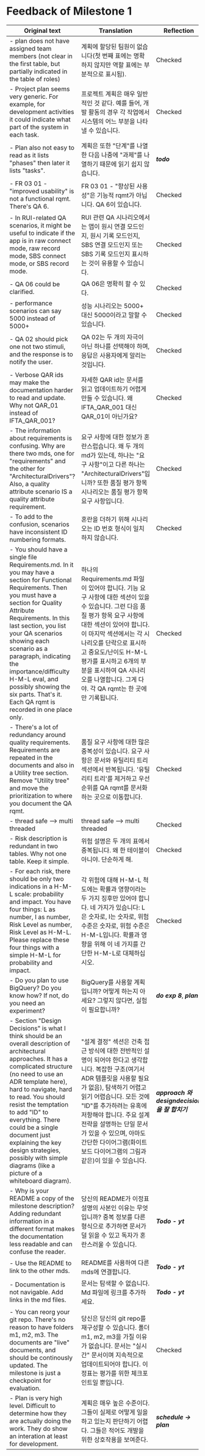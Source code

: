 # Feedback of Milestone 1

| Original text                                                | Translation                                                  | Reflection                                    |
| ------------------------------------------------------------ | ------------------------------------------------------------ | --------------------------------------------- |
| - plan does not have assigned team members (not clear in the first table, but partially indicated in the table of roles) | 계획에 할당된 팀원이 없습니다(첫 번째 표에는 명확하지 않지만 역할 표에는 부분적으로 표시됨). | Checked                                       |
| - Project plan seems very generic. For example, for development activities it could indicate what part of the system in each task. | 프로젝트 계획은 매우 일반적인 것 같다. 예를 들어, 개발 활동의 경우 각 작업에서 시스템의 어느 부분을 나타낼 수 있습니다. | Checked                                       |
| - Plan also not easy to read as it lists "phases" then later it lists "tasks". | 계획은 또한 "단계"를 나열한 다음 나중에 "과제"를 나열하기 때문에 읽기 쉽지 않습니다. | ***todo***                                    |
| - FR 03 01 - "improved usability" is not a functional rqmt. There's QA 6. | FR 03 01 - "향상된 사용성"은 기능적 rqmt가 아닙니다. QA 6이 있습니다. | Checked                                       |
| - In RUI-related QA scenarios, it might be useful to indicate if the app is in raw connect mode, raw record mode, SBS connect mode, or SBS record mode. | RUI 관련 QA 시나리오에서는 앱이 원시 연결 모드인지, 원시 기록 모드인지, SBS 연결 모드인지 또는 SBS 기록 모드인지 표시하는 것이 유용할 수 있습니다. | Checked                                       |
| - QA 06 could be clarified.                                  | QA 06은 명확히 할 수 있다.                                   | Checked                                       |
| - performance scenarios can say 5000 instead of 5000+        | 성능 시나리오는 5000+ 대신 5000이라고 말할 수 있습니다.      | Checked                                       |
| - QA 02 should pick one not two stimuli, and the response is to notify the user. | QA 02는 두 개의 자극이 아닌 하나를 선택해야 하며, 응답은 사용자에게 알리는 것입니다. | Checked                                       |
| - Verbose QAR ids may make the documentation harder to read and update. Why not QAR_01 instead of IFTA_QAR_001? | 자세한 QAR id는 문서를 읽고 업데이트하기 어렵게 만들 수 있습니다. 왜 IFTA_QAR_001 대신 QAR_01이 아닌가요? | Checked                                       |
| - The information about requirements is confusing. Why are there two mds, one for "requirements" and the other for "ArchitecturalDrivers"? Also, a quality attribute scenario IS a quality attribute requirement. | 요구 사항에 대한 정보가 혼란스럽습니다. 왜 두 개의 md가 있는데, 하나는 "요구 사항"이고 다른 하나는 "ArchitecturalDrivers"입니까? 또한 품질 평가 항목 시나리오는 품질 평가 항목 요구 사항입니다. | Checked                                       |
| - To add to the confusion, scenarios have inconsistent ID numbering formats. | 혼란을 더하기 위해 시나리오는 ID 번호 형식이 일치하지 않습니다. | Checked                                       |
| - You should have a single file Requirements.md. In it you may have a section for Functional Requirements. Then you must have a section for Quality Attribute Requirements. In this last section, you list your QA scenarios showing each scenario as a paragraph, indicating the importance/difficulty H-M-L eval, and possibly showing the six parts. That's it. Each QA rqmt is recorded in one place only. | 하나의 Requirements.md 파일이 있어야 합니다. 기능 요구 사항에 대한 섹션이 있을 수 있습니다. 그런 다음 품질 평가 항목 요구 사항에 대한 섹션이 있어야 합니다. 이 마지막 섹션에서는 각 시나리오를 단락으로 표시하고 중요도/난이도 H-M-L 평가를 표시하고 6개의 부분을 표시하여 QA 시나리오를 나열합니다. 그게 다야. 각 QA rqmt는 한 곳에만 기록됩니다. | Checked                                       |
| - There's a lot of redundancy around quality requirements. Requirements are repeated in the documents and also in a Utility tree section. Remove "Utility tree" and move the prioritization to where you document the QA rqmt. | 품질 요구 사항에 대한 많은 중복성이 있습니다. 요구 사항은 문서와 유틸리티 트리 섹션에서 반복됩니다. '유틸리티 트리'를 제거하고 우선 순위를 QA rqmt를 문서화하는 곳으로 이동합니다. | Checked                                       |
| - thread safe --> multi threaded                             | thread safe --> multi threaded                               | Checked                                       |
| - Risk description is redundant in two tables. Why not one table. Keep it simple. | 위험 설명은 두 개의 표에서 중복됩니다. 왜 한 테이블이 아니야. 단순하게 해. | Checked                                       |
| - For each risk, there should be only two indications in a H-M-L scale: probability and impact. You have four things: L as number, I as number, Risk Level as number, Risk Level as H-M-L. Please replace these four things with a simple H-M-L for probability and impact. | 각 위험에 대해 H-M-L 척도에는 확률과 영향이라는 두 가지 징후만 있어야 합니다. 네 가지가 있습니다: L은 숫자로, I는 숫자로, 위험 수준은 숫자로, 위험 수준은 H-M-L입니다. 확률과 영향을 위해 이 네 가지를 간단한 H-M-L로 대체하십시오. | Checked                                       |
| - Do you plan to use BigQuery? Do you know how? If not, do you need an experiment? | BigQuery를 사용할 계획입니까? 어떻게 하는지 아세요? 그렇지 않다면, 실험이 필요합니까? | ***do exp 8***, ***plan***                    |
| - Section "Design Decisions" is what I think should be an overall description of architectural approaches. It has a complicated structure (no need to use an ADR template here), hard to navigate, hard to read. You should resist the temptation to add "ID" to everything. There could be a single document just explaining the key design strategies, possibly with simple diagrams (like a picture of a whiteboard diagram). | "설계 결정" 섹션은 건축 접근 방식에 대한 전반적인 설명이 되어야 한다고 생각합니다. 복잡한 구조(여기서 ADR 템플릿을 사용할 필요가 없음), 탐색하기 어렵고 읽기 어렵습니다. 모든 것에 "ID"를 추가하려는 유혹에 저항해야 합니다. 주요 설계 전략을 설명하는 단일 문서가 있을 수 있으며, 아마도 간단한 다이어그램(화이트보드 다이어그램의 그림과 같은)이 있을 수 있습니다. | ***approach 와 designdecision 을 잘 합치기*** |
| - Why is your README a copy of the milestone description? Adding redundant information in a different format makes the documentation less readable and can confuse the reader. | 당신의 README가 이정표 설명의 사본인 이유는 무엇입니까? 중복 정보를 다른 형식으로 추가하면 문서가 덜 읽을 수 있고 독자가 혼란스러울 수 있습니다. | ***Todo - yt***                               |
| - Use the README to link to the other mds.                   | README를 사용하여 다른 mds에 연결합니다.                     | ***Todo - yt***                               |
| - Documentation is not navigable. Add links in the md files. | 문서는 탐색할 수 없습니다. Md 파일에 링크를 추가하세요.      | ***Todo - yt***                               |
| - You can reorg your git repo. There's no reason to have folders m1, m2, m3. The documents are "live" documents, and should be continously updated. The milestone is just a checkpoint for evaluation. | 당신은 당신의 git repo를 재구성할 수 있습니다. 폴더 m1, m2, m3을 가질 이유가 없습니다. 문서는 "실시간" 문서이며 지속적으로 업데이트되어야 합니다. 이정표는 평가를 위한 체크포인트일 뿐입니다. | Checked                                       |
| - Plan is very high level. Difficult to determine how they are actually doing the work. They do show an interation at least for development. | 계획은 매우 높은 수준이다. 그들이 실제로 어떻게 일을 하고 있는지 판단하기 어렵다. 그들은 적어도 개발을 위한 상호작용을 보여준다. | ***schedule -> plan***                        |